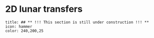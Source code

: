 # 2D lunar transfers
```ad-note
title: ## ** !!! This section is still under construction !!! **
icon: hammer
color: 240,200,25
```

<!-- Wakker section 17.2-17.3 -->